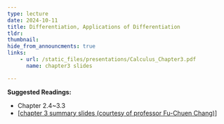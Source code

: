 ```yaml
---
type: lecture
date: 2024-10-11
title: Differentiation, Applications of Differentiation
tldr: 
thumbnail: 
hide_from_announcments: true
links: 
    - url: /static_files/presentations/Calculus_Chapter3.pdf
      name: chapter3 slides

---
```

**Suggested Readings:**
- Chapter 2.4~3.3
- [[chapter 3 summary slides (courtesy of professor Fu-Chuen Chang)]](/nsysu-calculus1/static_files/presentations/chap03_Summary_Chinese.pdf)

